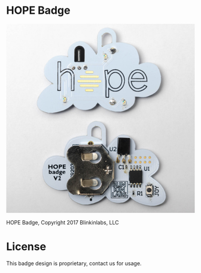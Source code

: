 # HOPE Badge
![image](https://github.com/Blinkinlabs/HopeBadge/raw/master/documentation/blinky.jpg)

HOPE Badge, Copyright 2017 Blinkinlabs, LLC

# License

This badge design is proprietary, contact us for usage.
